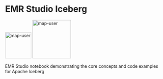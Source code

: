# EMR Studio Iceberg

<img width="85" alt="map-user" src="https://img.shields.io/badge/views-221-green"> <img width="125" alt="map-user" src="https://img.shields.io/badge/unique visits-080-green">

EMR Studio notebook demonstrating the core concepts and code examples for Apache Iceberg
